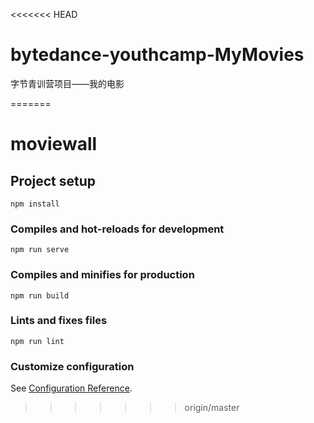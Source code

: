 <<<<<<< HEAD
# bytedance-youthcamp-MyMovies
字节青训营项目——我的电影

=======
# moviewall

## Project setup
```
npm install
```

### Compiles and hot-reloads for development
```
npm run serve
```

### Compiles and minifies for production
```
npm run build
```

### Lints and fixes files
```
npm run lint
```

### Customize configuration
See [Configuration Reference](https://cli.vuejs.org/config/).
>>>>>>> origin/master
